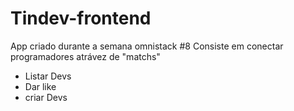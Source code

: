 # Tindev-frontend

 App criado durante a semana omnistack #8
 Consiste em conectar programadores atrávez de "matchs"
 
 - Listar Devs
 - Dar like 
 - criar Devs
 

